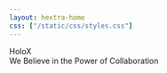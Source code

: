 ```yaml
---
layout: hextra-home
css: ["/static/css/styles.css"]
---
```


<link rel="stylesheet" href="css/tailwind.css">

<body class="bg">
<div class="custom-container flex flex-col items-center">

  <div class="text-title">
    <span class="font-bold">HoloX</span>
  </div>

  <div class="font-regular text-h3 text-gray-500 dark:text-gray-600 text-center text-md leading-2
 mt-3 mb-5">We Believe in the Power of Collaboration</div>

  <!-- <a href="docs/" class="cta-button text-button1 color-primary">Documentation</a> -->
</div>

</body>
